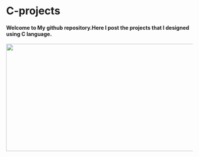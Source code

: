 # C-projects
#### Welcome to My github repository.Here I post the projects that I designed using C language.
<p align="center">
  <img width="850" height="290" src="https://github.com/gkanishk44/C-projects/blob/main/20210101_114017.jpg">
</p>
